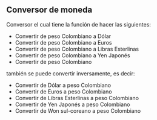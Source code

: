 ## Conversor de moneda

Conversor el cual tiene la función de hacer las siguientes:

- Convertir de peso Colombiano a Dólar
- Convertir de peso Colombiano  a Euros
- Convertir de peso Colombiano  a Libras Esterlinas
- Convertir de peso Colombiano  a Yen Japonés
- Convertir de peso Colombiano

también se puede convertir inversamente, es decir:

- Convertir de Dólar a peso Colombiano
- Convertir de Euros a peso Colombiano
- Convertir de Libras Esterlinas a peso Colombiano
- Convertir de Yen Japonés a peso Colombiano
- Convertir de Won sul-coreano a peso Colombiano
